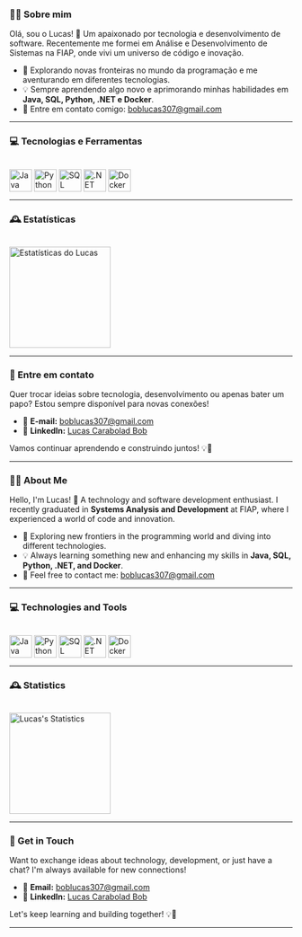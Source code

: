 ### 👨‍💻 Sobre mim

Olá, sou o Lucas! 👋 Um apaixonado por tecnologia e desenvolvimento de software. Recentemente me formei em Análise e Desenvolvimento de Sistemas na FIAP, onde vivi um universo de código e inovação.

- 🌟 Explorando novas fronteiras no mundo da programação e me aventurando em diferentes tecnologias.  
- 💡 Sempre aprendendo algo novo e aprimorando minhas habilidades em **Java, SQL, Python, .NET e Docker**.  
- 📨 Entre em contato comigo: [boblucas307@gmail.com](mailto:boblucas307@gmail.com)  

---


### 💻 Tecnologias e Ferramentas

<div style="display: inline_block"><br>
  <img align="center" alt="Java" height="40" src="https://cdn-icons-png.flaticon.com/512/5968/5968282.png">
  <img align="center" alt="Python" height="40" src="https://img.icons8.com/color/48/000000/python.png">
  <img align="center" alt="SQL" height="40" src="https://img.icons8.com/color/48/000000/sql.png">
  <img align="center" alt=".NET" height="40" src="https://upload.wikimedia.org/wikipedia/commons/thumb/7/7d/Microsoft_.NET_logo.svg/2048px-Microsoft_.NET_logo.svg.png">
  <img align="center" alt="Docker" height="40" src="https://img.icons8.com/color/48/000000/docker.png">
</div>

---

### 🕰️ Estatísticas

<div style="display: inline_block"><br>
  <img align="center" alt="Estatísticas do Lucas" height="180em" src="https://github-readme-stats.vercel.app/api?username=lucasrabd&theme=transparent&show_icons=true">
</div>

---

### 📨 Entre em contato

Quer trocar ideias sobre tecnologia, desenvolvimento ou apenas bater um papo? Estou sempre disponível para novas conexões!  

- 📨 **E-mail:** [boblucas307@gmail.com](mailto:boblucas307@gmail.com)  
- 🔗 **LinkedIn:** [Lucas Carabolad Bob](https://www.linkedin.com/in/lucas-carabolad-bob-195817223/)  

Vamos continuar aprendendo e construindo juntos! 💡🚀  

---

### 👨‍💻 About Me

Hello, I'm Lucas! 👋 A technology and software development enthusiast. I recently graduated in **Systems Analysis and Development** at FIAP, where I experienced a world of code and innovation.  

- 🌟 Exploring new frontiers in the programming world and diving into different technologies.  
- 💡 Always learning something new and enhancing my skills in **Java, SQL, Python, .NET, and Docker**.  
- 📨 Feel free to contact me: [boblucas307@gmail.com](mailto:boblucas307@gmail.com)  

---

### 💻 Technologies and Tools

<div style="display: inline_block"><br>
  <img align="center" alt="Java" height="40" src="https://cdn-icons-png.flaticon.com/512/5968/5968282.png">
  <img align="center" alt="Python" height="40" src="https://img.icons8.com/color/48/000000/python.png">
  <img align="center" alt="SQL" height="40" src="https://img.icons8.com/color/48/000000/sql.png">
  <img align="center" alt=".NET" height="40" src="https://upload.wikimedia.org/wikipedia/commons/thumb/7/7d/Microsoft_.NET_logo.svg/2048px-Microsoft_.NET_logo.svg.png">
  <img align="center" alt="Docker" height="40" src="https://img.icons8.com/color/48/000000/docker.png">
</div>

---

### 🕰️ Statistics

<div style="display: inline_block"><br>
  <img align="center" alt="Lucas's Statistics" height="180em" src="https://github-readme-stats.vercel.app/api?username=lucasrabd&theme=transparent&show_icons=true">
</div>

---

### 📨 Get in Touch

Want to exchange ideas about technology, development, or just have a chat? I'm always available for new connections!  

- 📨 **Email:** [boblucas307@gmail.com](mailto:boblucas307@gmail.com)  
- 🔗 **LinkedIn:** [Lucas Carabolad Bob](https://www.linkedin.com/in/lucas-carabolad-bob-195817223/)  

Let's keep learning and building together! 💡🚀  

--- 

